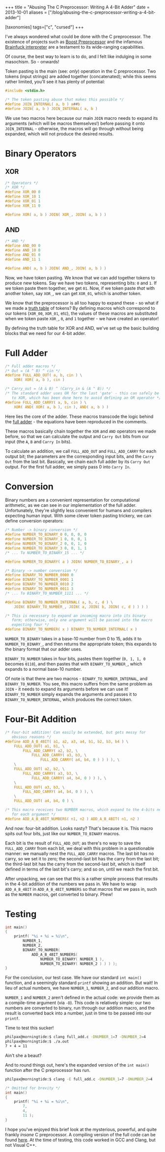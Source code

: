 +++
title = "Abusing The C Preprocessor: Writing A 4-Bit Adder"
date = 2013-10-01
aliases = ["/blog/abusing-the-c-preprocessor-writing-a-4-bit-adder"]

[taxonomies]
tags=["c", "cursed"]
+++

I've always wondered what could be done with the C preprocessor. The existence of projects such as [Boost Preprocessor](http://www.boost.org/doc/libs/release/libs/preprocessor/) and the infamous [Brainfuck interpreter](https://github.com/orangeduck/CPP_COMPLETE) are a testament to its wide-ranging capabilities.

Of course, the best way to learn is to do, and I felt like indulging in some masochism. So - onwards!

<!-- more -->

Token pasting is the main (see: *only*) operation in the C preprocessor. Two tokens (input strings) are added together (concatenated); while this seems rather limited, you'll see it has plenty of potential:

```c
#include <stdio.h>

/* The token pasting abuse that makes this possible */
#define JOIN_INTERNAL( a, b ) a##b
#define JOIN( a, b ) JOIN_INTERNAL( a, b )
```

We use two macros here because our main `JOIN` macro needs to expand its arguments (which will be macros themselves!) before passing it onto `JOIN_INTERNAL` - otherwise, the macros will go through without being expanded, which will not produce the desired results.

# Binary Operators

## XOR

```c
/* Operators */
/* XOR */
#define XOR_00 0
#define XOR_10 1
#define XOR_01 1
#define XOR_11 0

#define XOR( a, b ) JOIN( XOR_, JOIN( a, b ) )
```

## AND

```c
/* AND */
#define AND_00 0
#define AND_10 0
#define AND_01 0
#define AND_11 1

#define AND( a, b ) JOIN( AND_, JOIN( a, b ) )
```

Now, we have token pasting. We know that we can add together tokens to produce new tokens. Say we have two tokens, representing bits: `0` and `1`. If we token paste them together, we get `01`. Now, if we token paste *that* with another token, say `XOR_`, we can get `XOR_01`, which is another token.

We know that the preprocessor is all too happy to expand these - so what if we made a [truth table](http://en.wikipedia.org/wiki/Truth_table) of tokens? By defining macros which correspond to our tokens (`XOR_00`, `XOR_01`, etc), the values of these macros are substituted when we token paste `XOR_`, `0`, and `1` together - we have created an operator!

By defining the truth table for XOR and AND, we've set up the basic building blocks that we need for our 4-bit adder.

# Full Adder

```c
/* Full adder macros */
/* Out = (A ^ B) ^ cin */
#define FULL_ADD_OUT( a, b, cin ) \
    XOR( XOR( a, b ), cin )

/* Carry_out = (A & B) ^ (Carry_in & (A ^ B)) */
/* The standard adder uses OR for the last 'gate' - this can safely be changed
   to XOR, which has been done here to avoid defining an OR operator */
#define FULL_ADD_CARRY( a, b, cin ) \
    XOR( AND( XOR( a, b ), cin ), AND( a, b ) )
```

Here lies the core of the adder. These macros transcode the logic behind the [full adder](http://en.wikipedia.org/wiki/Adder_(electronics)#Full_adder) - the equations have been reproduced in the comments.

These macros basically chain together the `XOR` and `AND` operators we made before, so that we can calculate the output and `Carry Out` bits from our input (the `A`, `B` and `Carry In` bits).

To calculate an addition, we call `FULL_ADD_OUT` and `FULL_ADD_CARRY` for each output bit; the parameters are the corresponding input bits, and the `Carry Out` from the last bit. Basically, we chain each full adder by its `Carry Out` output. For the first full adder, we simply pass 0 into `Carry In`.

# Conversion

Binary numbers are a convenient representation for computational arithmetic, as we can see in our implementation of the full adder. Unfortunately, they're slightly less convenient for humans and compilers expecting human input. With some clever token pasting trickery, we can define conversion operators:

```c
/* Number -> binary conversion */
#define NUMBER_TO_BINARY_0 0, 0, 0, 0
#define NUMBER_TO_BINARY_1 0, 0, 0, 1
#define NUMBER_TO_BINARY_2 0, 0, 1, 0
#define NUMBER_TO_BINARY_3 0, 0, 1, 1
/* ... To NUMBER_TO_BINARY_15 ... */

#define NUMBER_TO_BINARY( a ) JOIN( NUMBER_TO_BINARY_, a )

/* Binary -> number conversion */
#define BINARY_TO_NUMBER_0000 0
#define BINARY_TO_NUMBER_0001 1
#define BINARY_TO_NUMBER_0010 2
#define BINARY_TO_NUMBER_0011 3
/* ... To BINARY_TO_NUMBER_1111 ... */

#define BINARY_TO_NUMBER_INTERNAL( a, b, c, d ) \
    JOIN( BINARY_TO_NUMBER_, JOIN( a, JOIN( b, JOIN( c, d ) ) ) )

/* This is necessary to expand an incoming macro into its binary
   form; otherwise, only one argument will be passed into the macro
   expecting four */
#define BINARY_TO_NUMBER( x ) BINARY_TO_NUMBER_INTERNAL( x )
```

`NUMBER_TO_BINARY` takes in a base-10 number from 0 to 15, adds it to `NUMBER_TO_BINARY_`, and then returns the appropriate token; this expands to the binary format that our adder uses.

`BINARY_TO_NUMBER` takes in four bits, pastes them together (`0, 1, 1, 0` becomes `0110`), and then pastes that with `BINARY_TO_NUMBER_`, which expands to a normal base-10 number.

Of note is that there are two macros - `BINARY_TO_NUMBER_INTERNAL`, and `BINARY_TO_NUMBER`. You see, this macro suffers from the same problem as `JOIN` - it needs to expand its arguments before we can use it! `BINARY_TO_NUMBER` simply expands the arguments and passes it to `BINARY_TO_NUMBER_INTERNAL`, which produces the correct token.

# Four-Bit Addition

```c
/* Four-bit addition! Can easily be extended, but gets messy for
   obvious reasons */
#define ADD_A_B_4BIT( a1, a2, a3, a4, b1, b2, b3, b4 ) \
    FULL_ADD_OUT( a1, b1, \
        FULL_ADD_CARRY( a2, b2, \
            FULL_ADD_CARRY( a3, b3, \
                FULL_ADD_CARRY( a4, b4, 0 ) ) ) ), \
    \
    FULL_ADD_OUT( a2, b2, \
        FULL_ADD_CARRY( a3, b3, \
            FULL_ADD_CARRY( a4, b4, 0 ) ) ), \
    \
    FULL_ADD_OUT( a3, b3, \
        FULL_ADD_CARRY( a4, b4, 0 ) ), \
    \
    FULL_ADD_OUT( a4, b4, 0 ) \

/* This macro receives two NUMBER macros, which expand to the 4-bits necessary
   for each argument */
#define ADD_A_B_4BIT_NUMBERS( n1, n2 ) ADD_A_B_4BIT( n1, n2 )
```

And now: four-bit addition. Looks nasty? That's because it is. This macro spits out four bits, just like our `NUMBER_TO_BINARY` macros.

Each bit is the result of `FULL_ADD_OUT`; as there's no way to save the `FULL_ADD_CARRY` from each bit, we deal with this problem in a questionable manner: we manually nest the `FULL_ADD_CARRY` macros. The last bit has no carry, so we set it to zero; the second-last bit has the carry from the last bit; the third-last bit has the carry from the second-last bit, which is itself defined in terms of the last bit's carry; and so on, until we reach the first bit.

After unpacking, we can see that this is a rather simple process that results in the 4-bit addition of the numbers we pass in. We have to wrap `ADD_A_B_4BIT` in `ADD_A_B_4BIT_NUMBERS` so that macros that we pass in, such as the `NUMBER` macros, get converted to binary. Phew!

# Testing

```c
int main()
{
    printf( "%i + %i = %i\n",
        NUMBER_1,
        NUMBER_2,
        BINARY_TO_NUMBER(
            ADD_A_B_4BIT_NUMBERS(
                NUMBER_TO_BINARY( NUMBER_1 ),
                NUMBER_TO_BINARY( NUMBER_2 ) ) ) );
}
```

For the conclusion, our test case. We have our standard `int main()` function, and a seemingly standard `printf` showing an addition. But wait! In lieu of actual numbers, we have `NUMBER_1`, `NUMBER_2`, and our addition macro.

`NUMBER_1` and `NUMBER_2` aren't defined in the actual code: we provide them as a compile-time argument (via `-D`). This code is relatively simple: our two numbers are converted to binary, run through our addition macro, and the result is converted back into a number, just in time to be passed into our `printf`.

Time to test this sucker!

```bash
philpax@morningtide:$ clang full_add.c -DNUMBER_1=7 -DNUMBER_2=4
philpax@morningtide:$ ./a.out
7 + 4 = 11
```

Ain't she a beaut?

And to round things out, here's the expanded version of the `int main()` function after the C preprocessor has run.

```bash
philpax@morningtide:$ clang -E full_add.c -DNUMBER_1=7 -DNUMBER_2=4
```
```c
/* Omitted for brevity */
int main()
{
    printf( "%i + %i = %i\n",
        7,
        4,
        11 );
}
```

I hope you've enjoyed this brief look at the mysterious, powerful, and quite frankly *insane* C preprocessor. A compiling version of the full code can be found [here](https://github.com/Philpax/binarycpp/tree/ec87c09088eacc2b95ff7a8b35093cb0176afdd6). At the time of testing, this code worked in GCC and Clang, but not Visual C++.
